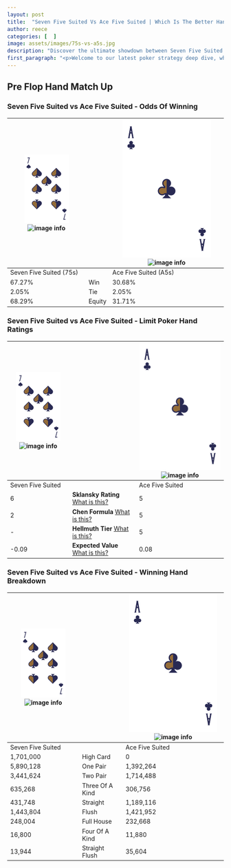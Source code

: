 ```yaml
---
layout: post
title:  "Seven Five Suited Vs Ace Five Suited | Which Is The Better Hand In Poker? A Complete Guide"
author: reece
categories: [  ]
image: assets/images/75s-vs-a5s.jpg
description: "Discover the ultimate showdown between Seven Five Suited and Ace Five Suited in poker! Uncover the odds, strategies, and scenarios where one hand triumphs over the other. Get ready to up your poker game with this thrilling analysis."
first_paragraph: "<p>Welcome to our latest poker strategy deep dive, where we're pitting two distinct hands against each other in a high-stakes showdown: Seven Five Suited vs Ace Five Suited.</p><p>In the dynamic world of poker, every decision counts, and knowing which hand holds the upper hand is key to your success at the table.</p><p>In this article, we'll dissect these two hands, explore the scenarios where one dominates the other, and equip you with the knowledge to make strategic choices that can tip the odds in your favor.</p><p>Get ready to unravel the intriguing dynamics of these poker hands and elevate your game to new heights.</p>"
---
```




[comment]: # (sp0)

## Pre Flop Hand Match Up

<div class="table hand-ratings" markdown="1"> 



### Seven Five Suited vs Ace Five Suited - Odds Of Winning


    
| ![image info](assets/images/hand1/7.png) ![image info](assets/images/hand1/5s.png) |  | ![image info](assets/images/hand2/A.png) ![image info](assets/images/hand2/5s.png) |
| -------- | -------- | -------- |
| Seven Five Suited (75s) |  | Ace Five Suited (A5s) |
| 67.27% | Win | 30.68% |
| 2.05% | Tie | 2.05% |
| 68.29% | Equity | 31.71% |




[comment]: # (sp1)



### Seven Five Suited vs Ace Five Suited - Limit Poker Hand Ratings


    
| ![image info](assets/images/hand1/7.png) ![image info](assets/images/hand1/5s.png) |  | ![image info](assets/images/hand2/A.png) ![image info](assets/images/hand2/5s.png) |
| -------- | -------- | -------- |
| Seven Five Suited |  | Ace Five Suited |
| 6 | **Sklansky Rating** [What is this?](/sklansky-rating-explained) | 5 |
| 2 | **Chen Formula** [What is this?](/chen-formula-explained) | 5 |
| - | **Hellmuth Tier** [What is this?](/Hellmuth-tier-explained) | 5 |
| -0.09 | **Expected Value** [What is this?](/expected-value-explained) | 0.08 |




[comment]: # (sp2)



### Seven Five Suited vs Ace Five Suited - Winning Hand Breakdown


    
| ![image info](assets/images/hand1/7.png) ![image info](assets/images/hand1/5s.png) |  | ![image info](assets/images/hand2/A.png) ![image info](assets/images/hand2/5s.png) |
| -------- | -------- | -------- |
| Seven Five Suited |  | Ace Five Suited |
| 1,701,000 | High Card | 0 |
| 5,890,128 | One Pair | 1,392,264 |
| 3,441,624 | Two Pair | 1,714,488 |
| 635,268 | Three Of A Kind | 306,756 |
| 431,748 | Straight | 1,189,116 |
| 1,443,804 | Flush | 1,421,952 |
| 248,004 | Full House | 232,668 |
| 16,800 | Four Of A Kind | 11,880 |
| 13,944 | Straight Flush | 35,604 |




[comment]: # (sp3)



</div>

[comment]: # (sp4)



[comment]: # (sp5)

